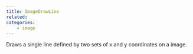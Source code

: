 ```yaml
---
title: ImageDrawLine
related:
categories:
    - image
---
```


Draws a single line defined by two sets of x and y coordinates on a image.